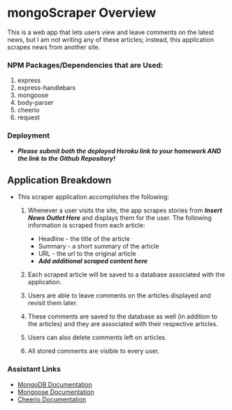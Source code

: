 # mongoScraper Overview
This is a web app that lets users view and leave comments on the latest news, but I am not writing any of these articles; instead, this application scrapes news from another site.

### NPM Packages/Dependencies that are Used:

1. express
2. express-handlebars
3. mongoose
4. body-parser
5. cheerio
6. request

### Deployment

* ***Please submit both the deployed Heroku link to your homework AND the link to the Github Repository!***

## Application Breakdown

* This scraper application accomplishes the following:

  1. Whenever a user visits the site, the app scrapes stories from ***Insert News Outlet Here*** and displays them for the user. The following information is scraped from each article:

     * Headline - the title of the article
     * Summary - a short summary of the article
     * URL - the url to the original article
     * ***Add additional scraped content here***

  2. Each scraped article will be saved to a database associated with the application.

  4. Users are able to leave comments on the articles displayed and revisit them later.
  5. These comments are saved to the database as well (in addition to the articles) and they are associated with their respective articles.
  6. Users can also delete comments left on articles.
  7. All stored comments are visible to every user.

### Assistant Links

* [MongoDB Documentation](https://docs.mongodb.com/manual/)
* [Mongoose Documentation](http://mongoosejs.com/docs/api.html)
* [Cheerio Documentation](https://github.com/cheeriojs/cheerio)
